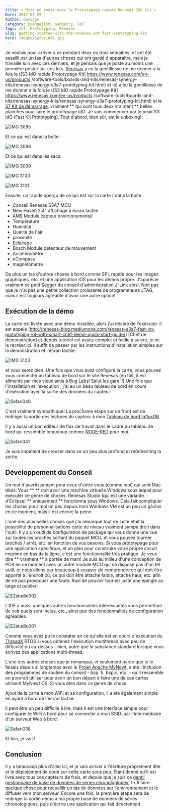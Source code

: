 ```yaml
---
title: « Mise en route avec le Prototypage rapide Renesas IdO Kit »
Date: 2017-07-25
Author: davidgs
Category: Evangelism, Gadgetry, IoT
Tags: IoT, Prototyping, Renesas
Slug: getting-started-with-the-renesas-iot-fast-prototyping-kit
hero: images/Safari041.jpg
---
```


Je voulais pour arriver à ce pendant deux ou trois semaines, et ont été assailli par un tas d'autres choses qui ont gardé d'apparaître, mais je travaille loin avec ces derniers, et je pensais que je poste au moins une première poster sur ces kits. [Renesas](https://www.renesas.com/en-us/) a eu la gentillesse de me donner à la fois le ([S3 IdO rapide Prototypage Kit] https://www.renesas.com/en-us/products /software-tools/boards-and-kits/renesas-synergy-kits/renesas-synergy-s3a7-prototyping-kit.html) et le) a eu la gentillesse de me donner à la fois le ([S3 IdO rapide Prototypage Kit] https://www.renesas.com/en-us/products /software-tools/boards-and-kits/renesas-synergy-kits/renesas-synergy-s3a7-prototyping-kit.html) et le [S7 Kit de démarrage](https://www.renesas.com/en-us/products/software-tools/boards-and-kits/renesas-synergy-kits/renesas-synergy-s3a7-prototyping-kit.html), vraiment ** qui sont tous deux vraiment ** belles planches pour faire le prototypage IdO. Je vais commencer par le peak S3 IdO (Fast Kit Prototyping). Tout d'abord, bien sûr, est le unboxing!

![IMG 3095](/posts/category/iot/iot-hardware/images/IMG_3095.png)

Et ce qui est dans la boîte:

![IMG 3098](/posts/category/iot/iot-hardware/images/IMG_3098.png)

Et ce qui est dans les sacs:

![IMG 3099](/posts/category/iot/iot-hardware/images/IMG_3099.png)

![IMG 3100](/posts/category/iot/iot-hardware/images/IMG_3100.png)

![IMG 3101](/posts/category/iot/iot-hardware/images/IMG_3101.png)

Ensuite, un rapide aperçu de ce qui est sur la carte / dans la boîte:

- Conseil Renesas S3A7 MCU
- New Haven 2.4" affichage à écran tactile
- AMS Module capteur environnemental
- Température
- Humidité
- Qualité de l'air
- proximité
- Eclairage
- Bosch Module détecteur de mouvement
- Accéléromètre
- eCompass
- magnétomètre

De plus un tas d'autres choses à bord comme SPI, rapide pour les images graphiques, etc. et une application iOS pour les démos propre. J'apprécie vraiment ce petit Segger du conseil d'administration J-Link ainsi. Non pas que je n'ai pas une petite collection croissante de programmeurs JTAG, mais il est toujours agréable d'avoir une autre option!

## Exécution de la démo

La carte est livrée avec une démo installée, alors j'ai décidé de l'exécuter. Il est appelé (http://renesas-blog.mediumone.com/renesas-s3a7-fast-iot-prototyping-kit-with-smart-chef-demo-quick-start-guide/) [Chef de démonstration] et depuis tutoriel est assez complet et facile à suivre, je ne le recréer ici. Il suffit de passer par les instructions d'installation simples sur la démonstration et l'écran tactile:

![IMG 3103](/posts/category/iot/iot-hardware/images/IMG_3103.png)

et vous serez bien. Une fois que vous avez configuré la carte, vous pouvez vous connecter au tableau de bord sur le site Renesas (en fait, il est alimenté par mes vieux amis à [Bug Labs](https://buglabs.net)! Salut les gars !!) Une fois que l'installation et l'exécution , j'ai eu un beau tableau de bord en cours d'exécution avec la sortie des données du capteur:

![Safari040](/posts/category/iot/iot-hardware/images/Safari040.jpg)

C'est vraiment sympathique! La prochaine étape sur ce front est de rediriger la sortie des lectures du capteur à mon [Tableau de bord InfluxDB](/posts/category/iot/iot-hardware/running-influxdb-on-an-artik-520/).

Il y a aussi un bon éditeur de flux de travail dans le cadre du tableau de bord qui ressemble beaucoup comme [NODE-RED](https://nodered.org) pour moi.

![Safari041](/posts/category/iot/iot-hardware/images/Safari041.jpg)

Je suis impatient de creuser dans ce un peu plus profond et re0directing la sortie.

## Développement du Conseil

Un mot d'avertissement pour ceux d'entre vous (comme moi) qui sont Mac têtes: Vous ** ** doit avoir une machine virtuelle Windows sous lequel pour exécuter ce genre de choses. Renesas Studio (qui est une variante d'Eclipse) ** uniquement ** fonctionne sous Windows. Cela fait compliquer les choses pour moi un peu depuis mon Windows VM est un peu un gâchis en ce moment, mais il est encore la peine.

L'une des plus belles choses que j'ai remarqué tout de suite était la possibilité de personnalisations carte de niveau vraiment sympa droit dans l'outil. Il y a un outil de configuration de package qui vous donne une vue sur toutes les broches sortant du paquet MCU, et vous pouvez tourner broches / arrêt, etc. en fonction de vos besoins. Si vous prototypage pour une application spécifique, et un plan pour construire votre propre circuit imprimé en bas de la ligne, c'est une fonctionnalité très pratique. Je veux dire ** vraiment ** à portée de main! Je suis au milieu d'une conception de PCB en ce moment avec un autre module MCU qui ne dispose pas d'un tel outil, et nous allons par beaucoup à essayer de comprendre ce qui doit être apporté à l'endroit où, ce qui doit être attaché faible, attaché haut, etc. afin de ne pas provoquer une faute. Ravi de pouvoir tourner juste une épingle au large et oublier!

![E2studio002](/posts/category/iot/iot-hardware/images/e2studio002.jpg)

L'IDE a aussi quelques autres fonctionnalités intéressantes vous permettant de voir quels sont inclus, etc., ainsi que des fonctionnalités de configuration agréables.

![E2studio001](/posts/category/iot/iot-hardware/images/e2studio001.jpg)

Comme vous avez pu le constater en ce qu'elle est en cours d'exécution du [ThreadX](http://rtos.com/products/threadx/) RTOS si vous obtenez l'exécution multithread avec peu de difficulté ou au-dessus - bien, autre que la substance standard lorsque vous écrivez des applications multi-thread.

L'une des autres choses que je remarquai, et seulement parce que je le faisais depuis si longtemps avec le [Projet Apache MyNewt](https://mynewt.apache.org/), a été l'inclusion des programmes de soutien du conseil - bsp. h, bsp.c, etc. - qu'il ressemble on pourrait utiliser pour avoir un bon départ à faire une de ces cartes utilisent MyNewt OS. Si vous êtes dans ce genre de chose.

Ajout de la carte à mon WiFi et sa configuration, il a été également simple en ayant à bord de l'écran tactile.

Il peut être un peu difficile à lire, mais il est une interface simple pour configurer le WiFi à bord pour se connecter à mon SSID. par l'intermédiaire d'un serveur Web à bord:

![Safari038](/posts/category/iot/iot-hardware/images/Safari038.jpg)

Et loin, je vais!

## Conclusion

Il y a beaucoup plus d'aller ici, et je vais arriver à l'écriture proprement dite et le déploiement de code sur cette carte sous peu. Étant donné qu'il est livré avec tous ces capteurs de frais, et depuis que je suis ce [gentil gestionnaire de base de données de séries chronologiques](/posts/category/iot/iot-hardware/running-influxdb-on-an-artik-520/), I « ll faire quelque chose pour recueillir un tas de données sur l'environnement et le diffuser vers mon serveur. Encore une fois, la première étape sera de rediriger la sortie démo à ma propre base de données de séries chronologiques, puis d'écrire une application qui fait directement.
